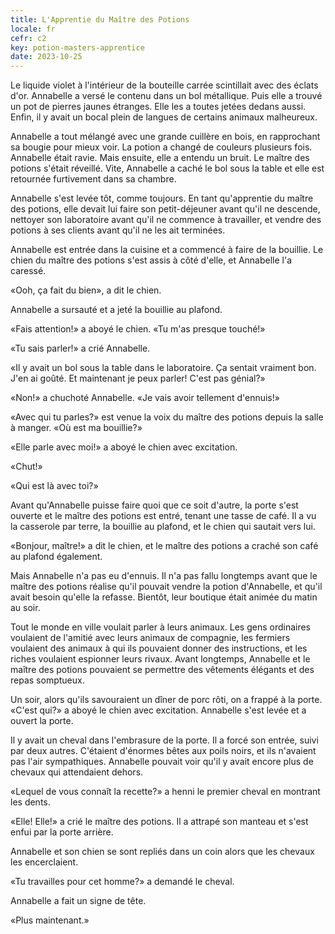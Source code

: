 ```yaml
---
title: L'Apprentie du Maître des Potions
locale: fr
cefr: c2
key: potion-masters-apprentice
date: 2023-10-25
---
```


Le liquide violet à l'intérieur de la bouteille carrée scintillait avec des éclats d'or. Annabelle a versé le contenu dans un bol métallique. Puis elle a trouvé un pot de pierres jaunes étranges. Elle les a toutes jetées dedans aussi. Enfin, il y avait un bocal plein de langues de certains animaux malheureux.

Annabelle a tout mélangé avec une grande cuillère en bois, en rapprochant sa bougie pour mieux voir. La potion a changé de couleurs plusieurs fois. Annabelle était ravie. Mais ensuite, elle a entendu un bruit. Le maître des potions s'était réveillé. Vite, Annabelle a caché le bol sous la table et elle est retournée furtivement dans sa chambre.

Annabelle s'est levée tôt, comme toujours. En tant qu'apprentie du maître des potions, elle devait lui faire son petit-déjeuner avant qu'il ne descende, nettoyer son laboratoire avant qu'il ne commence à travailler, et vendre des potions à ses clients avant qu'il ne les ait terminées.

Annabelle est entrée dans la cuisine et a commencé à faire de la bouillie. Le chien du maître des potions s'est assis à côté d'elle, et Annabelle l'a caressé.

«Ooh, ça fait du bien», a dit le chien.

Annabelle a sursauté et a jeté la bouillie au plafond.

«Fais attention!» a aboyé le chien. «Tu m'as presque touché!»

«Tu sais parler!» a crié Annabelle.

«Il y avait un bol sous la table dans le laboratoire. Ça sentait vraiment bon. J'en ai goûté. Et maintenant je peux parler! C'est pas génial?»

«Non!» a chuchoté Annabelle. «Je vais avoir tellement d'ennuis!»

«Avec qui tu parles?» est venue la voix du maître des potions depuis la salle à manger. «Où est ma bouillie?»

«Elle parle avec moi!» a aboyé le chien avec excitation.

«Chut!»

«Qui est là avec toi?»

Avant qu'Annabelle puisse faire quoi que ce soit d'autre, la porte s'est ouverte et le maître des potions est entré, tenant une tasse de café. Il a vu la casserole par terre, la bouillie au plafond, et le chien qui sautait vers lui.

«Bonjour, maître!» a dit le chien, et le maître des potions a craché son café au plafond également.

Mais Annabelle n'a pas eu d'ennuis. Il n'a pas fallu longtemps avant que le maître des potions réalise qu'il pouvait vendre la potion d'Annabelle, et qu'il avait besoin qu'elle la refasse. Bientôt, leur boutique était animée du matin au soir.

Tout le monde en ville voulait parler à leurs animaux. Les gens ordinaires voulaient de l'amitié avec leurs animaux de compagnie, les fermiers voulaient des animaux à qui ils pouvaient donner des instructions, et les riches voulaient espionner leurs rivaux. Avant longtemps, Annabelle et le maître des potions pouvaient se permettre des vêtements élégants et des repas somptueux.

Un soir, alors qu'ils savouraient un dîner de porc rôti, on a frappé à la porte. «C'est qui?» a aboyé le chien avec excitation. Annabelle s'est levée et a ouvert la porte.

Il y avait un cheval dans l'embrasure de la porte. Il a forcé son entrée, suivi par deux autres. C'étaient d'énormes bêtes aux poils noirs, et ils n'avaient pas l'air sympathiques. Annabelle pouvait voir qu'il y avait encore plus de chevaux qui attendaient dehors.

«Lequel de vous connaît la recette?» a henni le premier cheval en montrant les dents.

«Elle! Elle!» a crié le maître des potions. Il a attrapé son manteau et s'est enfui par la porte arrière.

Annabelle et son chien se sont repliés dans un coin alors que les chevaux les encerclaient.

«Tu travailles pour cet homme?» a demandé le cheval.

Annabelle a fait un signe de tête.

«Plus maintenant.»